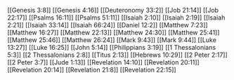 [[Genesis 3:8]]
[[Genesis 4:16]]
[[Deuteronomy 33:2]]
[[Job 21:14]]
[[Job 22:17]]
[[Psalms 16:11]]
[[Psalms 51:11]]
[[Isaiah 2:10]]
[[Isaiah 2:19]]
[[Isaiah 2:21]]
[[Isaiah 33:14]]
[[Isaiah 66:24]]
[[Daniel 12:2]]
[[Matthew 7:23]]
[[Matthew 16:27]]
[[Matthew 22:13]]
[[Matthew 24:30]]
[[Matthew 25:41]]
[[Matthew 25:46]]
[[Matthew 26:24]]
[[Mark 9:43]]
[[Mark 9:44]]
[[Luke 13:27]]
[[Luke 16:25]]
[[John 5:14]]
[[Philippians 3:19]]
[[1 Thessalonians 5:3]]
[[2 Thessalonians 2:8]]
[[Titus 2:13]]
[[Hebrews 10:29]]
[[2 Peter 2:17]]
[[2 Peter 3:7]]
[[Jude 1:13]]
[[Revelation 14:10]]
[[Revelation 20:11]]
[[Revelation 20:14]]
[[Revelation 21:8]]
[[Revelation 22:15]]
